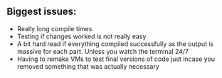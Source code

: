 ## Biggest issues:
- Really long compile times
- Testing if changes worked is not really easy
- A bit hard read if everything compiled successfully as the output is massive for each part. Unless you watch the terminal 24/7
- Having to remake VMs to test final versions of code just incase you removed something that was actually necessary